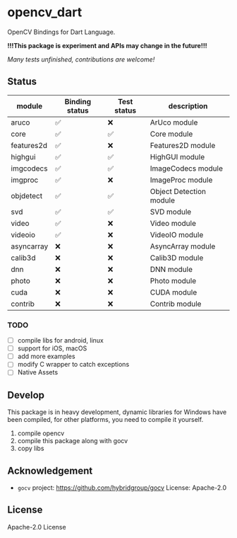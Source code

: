 # opencv_dart

OpenCV Bindings for Dart Language.

**!!!This package is experiment and APIs may change in the future!!!**

*Many tests unfinished, contributions are welcome!*

## Status

| module     | Binding status     | Test status        | description             |
| ---------- | ------------------ | ------------------ | ----------------------- |
| aruco      | :white_check_mark: | :x:                | ArUco module            |
| core       | :white_check_mark: | :white_check_mark: | Core module             |
| features2d | :white_check_mark: | :x:                | Features2D module       |
| highgui    | :white_check_mark: | :white_check_mark: | HighGUI module          |
| imgcodecs  | :white_check_mark: | :white_check_mark: | ImageCodecs module      |
| imgproc    | :white_check_mark: | :x:                | ImageProc module        |
| objdetect  | :white_check_mark: | :white_check_mark: | Object Detection module |
| svd        | :white_check_mark: | :white_check_mark: | SVD module              |
| video      | :white_check_mark: | :x:                | Video module            |
| videoio    | :white_check_mark: | :x:                | VideoIO module          |
| asyncarray | :x:                | :x:                | AsyncArray module       |
| calib3d    | :x:                | :x:                | Calib3D module          |
| dnn        | :x:                | :x:                | DNN module              |
| photo      | :x:                | :x:                | Photo module            |
| cuda       | :x:                | :x:                | CUDA module             |
| contrib    | :x:                | :x:                | Contrib module          |

### TODO

- [ ] compile libs for android, linux
- [ ] support for iOS, macOS
- [ ] add more examples
- [ ] modify C wrapper to catch exceptions
- [ ] Native Assets

## Develop

This package is in heavy development, dynamic libraries for Windows have been compiled, for other platforms, you need to compile it yourself.

1. compile opencv
2. compile this package along with gocv
3. copy libs

## Acknowledgement

- `gocv` project: <https://github.com/hybridgroup/gocv> License: Apache-2.0

## License

Apache-2.0 License
